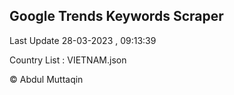 

## Google Trends Keywords Scraper 
 
Last Update 28-03-2023 , 09:13:39

Country List :
VIETNAM.json



© Abdul Muttaqin 
